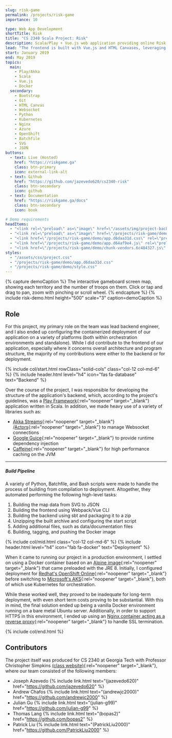 ```yaml
---
slug: risk-game
permalink: /projects/risk-game
importance: 10

type: Web App Development
shortTitle: Risk
title: "CS 2340 Scala Project: Risk"
description: Scala/Play + Vue.js web application providing online Risk, produced for CS 2340 with Professor Simpkins
lead: "The frontend is built with Vue.js and HTML Canvases, leveraging the Javascript canvas library <a href=\"https://konvajs.org/\" target=\"_blank\" rel=\"noopener\">Konva</a>, while the backend is built with Play Framework and Akka in Scala. The two sides communicate over a Websocket connection, and the backend features a <a href=\"https://riskgame.ga/docs#map-ingestion\" target=\"_blank\" rel=\"noopener\">custom SVG map ingestion pipeline</a> written in Python."
start: January 2019
end: May 2019
topics:
  main:
    - Play/Akka
    - Scala
    - Vue.js
    - Docker
  secondary:
    - Bootstrap
    - Git
    - HTML Canvas
    - Websocket
    - Python
    - Kubernetes
    - Nginx
    - Azure
    - OpenShift
    - Batchfile
    - SVG
    - JSON
buttons:
  - text: Live (Hosted)
    href: "https://riskgame.ga"
    class: btn-primary
    icon: external-link-alt
  - text: Github
    href: "https://github.com/jazevedo620/cs2340-risk"
    class: btn-secondary
    icon: github
  - text: Documentation
    href: "https://riskgame.ga/docs"
    class: btn-secondary
    icon: book

# Demo requirements
headItems:
  - "<link rel=\"preload\" as=\"image\" href=\"/assets/img/project-background.svg\">"
  - "<link rel=\"preload\" as=\"image\" href=\"/projects/risk-game/demo/castle.png\">"
  - "<link href=\"/projects/risk-game/demo/app.d6daa31d.css\" rel=\"preload\" as=\"style\">"
  - "<link href=\"/projects/risk-game/demo/app.d64af9e4.js\" rel=\"preload\" as=\"script\">"
  - "<link href=\"/projects/risk-game/demo/chunk-vendors.6c484327.js\" rel=\"preload\" as=\"script\">"
styles:
  - "/assets/css/project.css"
  - "/projects/risk-game/demo/app.d6daa31d.css"
  - "/projects/risk-game/demo/style.css"
---
```


{% capture demoCaption %}
The interactive gameboard screen map, showing each territory and the number of troops on them. Click or
tap and drag to pan, zoom with pinching or scroll wheel.
{% endcapture %}
{% include risk-demo.html height="500" scale="3" caption=demoCaption %}

## Role

For this project, my primary role on the team was lead backend engineer, and I also ended up
configuring the containerized deployment of our application on a variety of platforms (both
within orchestration environments and standalone). While I did contribute to the frontend of
our application, especially where it concerns overall architecture and program structure, the
majority of my contributions were either to the backend or for deployment.

{% include col/start.html rowClass="solid-cols" class="col-12 col-md-6" %}
{% include header.html level="h4" icon="fas fa-database" text="Backend" %}

Over the course of the project, I was responsible for developing the structure of the application's
backend, which, according to the project's guidelines, was a
[Play Framework](https://www.playframework.com/){:rel="noopener" target="_blank"} application written
in Scala. In addition, we made heavy use of a variety of libraries such as:

- [Akka Streams](https://doc.akka.io/docs/akka/current/stream/index.html){:rel="noopener" target="_blank"}
  /[Actors](https://doc.akka.io/docs/akka/current/index-actors.html){:rel="noopener" target="_blank"}
to manage Websocket connections
- [Google Guice](https://github.com/google/guice){:rel="noopener" target="_blank"} to
provide runtime dependency injection
- [Caffeine](https://github.com/ben-manes/caffeine){:rel="noopener" target="_blank"} for high
performance caching on the JVM

---

##### Build Pipeline

A variety of Python, Batchfile, and Bash scripts were made to handle the process of building from
compilation to deployment. Altogether, they automated performing the following high-level tasks:

1. Building the map data from SVG to JSON
2. Building the frontend using Webpack/Vue CLI
3. Building the backend using sbt and packaging it to a zip
4. Unzipping the built archive and configuring the start script
5. Adding additional files, such as data/documentation files
6. Building, tagging, and pushing the Docker image

{% include col/mid.html class="col-12 col-md-6" %}
{% include header.html level="h4" icon="fab fa-docker" text="Deployment" %}

When it came to running our project in a production environment, I settled on using a Docker
container based on an [Alpine image](https://hub.docker.com/_/openjdk){:rel="noopener" target="_blank"}
that came preloaded with the JRE 8. Initially, I configured deployment for
[Redhat's OpenShift Online](https://www.openshift.com/products/online/){:rel="noopener" target="_blank"}
before switching to [Microsoft's AKS](https://docs.microsoft.com/en-us/azure/aks/){:rel="noopener" target="_blank"},
both of which use Kubernetes for orchestration.

While these worked well, they proved to be inadequate for long-term deployment, with even
short term costs proving to be substantial. With this in mind, the final solution ended
up being a vanilla Docker environment running on a bare metal Ubuntu server. Additionally,
in order to support HTTPS in this environment, I ended up using an [Nginx container acting as
a reverse proxy](https://github.com/jwilder/nginx-proxy){:rel="noopener" target="_blank"}
to handle SSL termination.

{% include col/end.html %}

## Contributors

The project itself was produced for CS 2340 at Georgia Tech with Professor Christopher
Simpkins [(class website)](https://cs2340.gitlab.io/){:rel="noopener" target="_blank"},
where our team consisted of the following members:

- Joseph Azevedo {% include link.html text="(jazevedo620)" href="https://github.com/jazevedo620" %}
- Andrew Chafos {% include link.html text="(andrewjc2000)" href="https://github.com/andrewjc2000" %}
- Julian Gu {% include link.html text="(julian-g99)" href="https://github.com/julian-g99" %}
- Thomas Lang {% include link.html text="(bopas2)" href="https://github.com/bopas2" %}
- Patrick Liu {% include link.html text="(PatrickLiu2000)" href="https://github.com/PatrickLiu2000" %}
